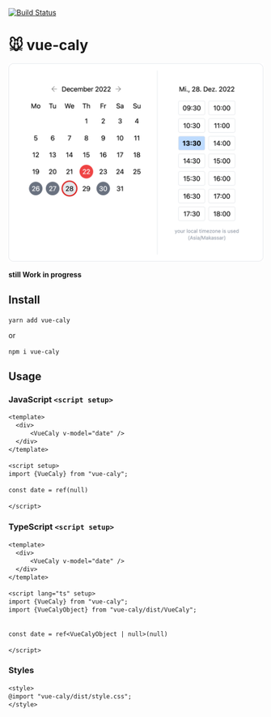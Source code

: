 [![Build Status](https://drone.app.deep-node.de/api/badges/deepDiverPaul/vue-caly/status.svg?ref=refs/heads/main)](https://drone.app.deep-node.de/deepDiverPaul/vue-caly)

# 🐭 vue-caly

![public/media/screenshot.png](public/media/screenshot.png)

**still Work in progress**

## Install

`yarn add vue-caly`

or

`npm i vue-caly`

## Usage

### JavaScript `<script setup>`

```vue
<template>
  <div>
      <VueCaly v-model="date" />
  </div>
</template>

<script setup>
import {VueCaly} from "vue-caly";

const date = ref(null)

</script>
```

### TypeScript `<script setup>`

```vue
<template>
  <div>
      <VueCaly v-model="date" />
  </div>
</template>

<script lang="ts" setup>
import {VueCaly} from "vue-caly";
import {VueCalyObject} from "vue-caly/dist/VueCaly";


const date = ref<VueCalyObject | null>(null)

</script>
```

### Styles

```vue
<style>
@import "vue-caly/dist/style.css";
</style>
```

